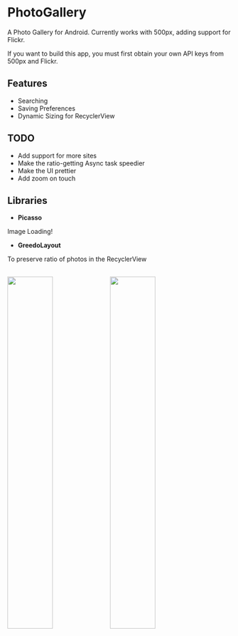 # PhotoGallery
A Photo Gallery for Android. Currently works with 500px, adding support for Flickr.

If you want to build this app, you must first obtain your own API keys from 500px and Flickr.

## Features
+ Searching
+ Saving Preferences
+ Dynamic Sizing for RecyclerView

## TODO
+ Add support for more sites
+ Make the ratio-getting Async task speedier
+ Make the UI prettier
+ Add zoom on touch

## Libraries
- **Picasso**

Image Loading!

- **GreedoLayout**

To preserve ratio of photos in the RecyclerView
<br />
<br />

<img src="https://raw.githubusercontent.com/Li-Eric/resources/master/Screenshot_2017-05-21-02-16-14.jpg?token=AONm9bdBsbcfMNSe6U-XS3fYW8x9wRZ7ks5ZKm-awA%3D%3D" width="45%"> </img> <img src="https://raw.githubusercontent.com/Li-Eric/resources/master/Screenshot_2017-05-21-02-16-03.jpg?token=AONm9SatAUlyToX7kb3Ut-dj89E_u61pks5ZKm-dwA%3D%3D" width="45%"> </img>
